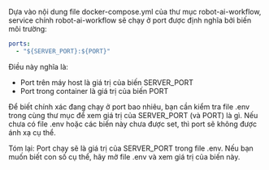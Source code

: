 Dựa vào nội dung file docker-compose.yml của thư mục robot-ai-workflow, service chính robot-ai-workflow sẽ chạy ở port được định nghĩa bởi biến môi trường:

```yaml
ports:
  - "${SERVER_PORT}:${PORT}"
```

Điều này nghĩa là:
- Port trên máy host là giá trị của biến SERVER_PORT
- Port trong container là giá trị của biến PORT

Để biết chính xác đang chạy ở port bao nhiêu, bạn cần kiểm tra file .env trong cùng thư mục để xem giá trị của SERVER_PORT (và PORT) là gì. Nếu chưa có file .env hoặc các biến này chưa được set, thì port sẽ không được ánh xạ cụ thể.

Tóm lại: Port chạy sẽ là giá trị của SERVER_PORT trong file .env. Nếu bạn muốn biết con số cụ thể, hãy mở file .env và xem giá trị của biến này.
